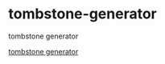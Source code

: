 # tombstone-generator
tombstone generator

<a href="https://tombstonegenerator.net">tombstone generator</a>
